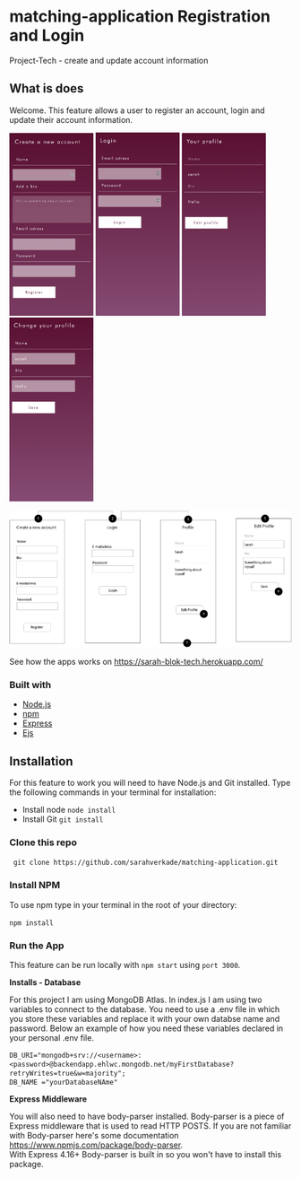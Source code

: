 # matching-application Registration and Login
Project-Tech  - create and update account information 

## What is does
Welcome. This feature allows a user to register an account, login and update their account information. 

<img src="https://github.com/sarahverkade/matching-application/blob/main/public/images/registerPage.png" width="150px"> <img src="https://github.com/sarahverkade/matching-application/blob/main/public/images/LoginPage.png" width="150px"> <img src="https://github.com/sarahverkade/matching-application/blob/main/public/images/profilePage.png" width="150px"> <img src="https://github.com/sarahverkade/matching-application/blob/main/public/images/editProfilePage.png" width="150px">

<img src="https://github.com/sarahverkade/matching-application/blob/main/public/images/wireframeApp.png" width="600">

See how the apps works on https://sarah-blok-tech.herokuapp.com/

### Built with

- [Node.js][1]
- [npm][2]
- [Express][3]
- [Ejs][4]


## Installation 

For this feature to work you will need to have Node.js and Git installed. Type the following commands in your terminal for installation:

- Install node `node install`
- Install Git `git install`

### Clone this repo

``` git clone https://github.com/sarahverkade/matching-application.git```

### Install NPM 

To use npm type in your terminal in the root of your directory: 

``` npm install ```

### Run the App

This feature can be run locally with ``` npm start ``` using `port 3000`. 


**Installs - Database**

For this project I am using MongoDB Atlas. In index.js I am using two variables to connect to the database. You need to use a .env file in which you store these variables and replace it with your own databse name and password. Below an example of how you need these variables declared in your personal .env file.

```
DB_URI="mongodb+srv://<username>:<password>@backendapp.ehlwc.mongodb.net/myFirstDatabase?retryWrites=true&w=majority";
DB_NAME ="yourDatabaseNAme"
```

**Express Middleware** 

You will also need to have body-parser installed. Body-parser is a piece of Express middleware that is used to read HTTP POSTS. If you are not familiar with Body-parser here's some documentation <https://www.npmjs.com/package/body-parser>.<br>With Express 4.16+ Body-parser is built in so you won't have to install this package. 


[1]: https://nodejs.org/en/
[2]: https://www.npmjs.com/
[3]: https://expressjs.com/
[4]: https://ejs.co/
